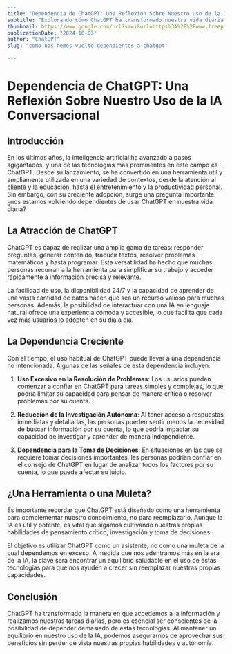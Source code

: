 ```yaml
---
title: "Dependencia de ChatGPT: Una Reflexión Sobre Nuestro Uso de la IA Conversacional"
subtitle: "Explorando cómo ChatGPT ha transformado nuestra vida diaria y si estamos desarrollando dependencia de su uso"
thumbnail: https://www.google.com/url?sa=i&url=https%3A%2F%2Fwww.freepik.com%2Fpremium-psd%2Fmodern-youtube-thumbnail-design_40794277.htm&psig=AOvVaw1l-hptC7js0cAJJlhsNzOK&ust=1728061577574000&source=images&cd=vfe&opi=89978449&ved=0CBQQjRxqFwoTCLi30ZfZ8ogDFQAAAAAdAAAAABAE
publicationDate: "2024-10-03"
author: "ChatGPT"
slug: "como-nos-hemos-vuelto-dependientes-a-chatgpt"

---
```


# Dependencia de ChatGPT: Una Reflexión Sobre Nuestro Uso de la IA Conversacional

## Introducción

En los últimos años, la inteligencia artificial ha avanzado a pasos agigantados, y una de las tecnologías más prominentes en este campo es ChatGPT. Desde su lanzamiento, se ha convertido en una herramienta útil y ampliamente utilizada en una variedad de contextos, desde la atención al cliente y la educación, hasta el entretenimiento y la productividad personal. Sin embargo, con su creciente adopción, surge una pregunta importante: ¿nos estamos volviendo dependientes de usar ChatGPT en nuestra vida diaria?

## La Atracción de ChatGPT

ChatGPT es capaz de realizar una amplia gama de tareas: responder preguntas, generar contenido, traducir textos, resolver problemas matemáticos y hasta programar. Esta versatilidad ha hecho que muchas personas recurran a la herramienta para simplificar su trabajo y acceder rápidamente a información precisa y relevante.

La facilidad de uso, la disponibilidad 24/7 y la capacidad de aprender de una vasta cantidad de datos hacen que sea un recurso valioso para muchas personas. Además, la posibilidad de interactuar con una IA en lenguaje natural ofrece una experiencia cómoda y accesible, lo que facilita que cada vez más usuarios lo adopten en su día a día.

## La Dependencia Creciente

Con el tiempo, el uso habitual de ChatGPT puede llevar a una dependencia no intencionada. Algunas de las señales de esta dependencia incluyen:

1. **Uso Excesivo en la Resolución de Problemas**: Los usuarios pueden comenzar a confiar en ChatGPT para tareas simples y complejas, lo que podría limitar su capacidad para pensar de manera crítica o resolver problemas por su cuenta.

2. **Reducción de la Investigación Autónoma**: Al tener acceso a respuestas inmediatas y detalladas, las personas pueden sentir menos la necesidad de buscar información por su cuenta, lo que podría impactar su capacidad de investigar y aprender de manera independiente.

3. **Dependencia para la Toma de Decisiones**: En situaciones en las que se requiere tomar decisiones importantes, las personas podrían confiar en el consejo de ChatGPT en lugar de analizar todos los factores por su cuenta, lo que puede afectar su juicio.

## ¿Una Herramienta o una Muleta?

Es importante recordar que ChatGPT está diseñado como una herramienta para complementar nuestro conocimiento, no para reemplazarlo. Aunque la IA es útil y potente, es vital que sigamos cultivando nuestras propias habilidades de pensamiento crítico, investigación y toma de decisiones.

El objetivo es utilizar ChatGPT como un asistente, no como una muleta de la cual dependemos en exceso. A medida que nos adentramos más en la era de la IA, la clave será encontrar un equilibrio saludable en el uso de estas tecnologías para que nos ayuden a crecer sin reemplazar nuestras propias capacidades.

## Conclusión

ChatGPT ha transformado la manera en que accedemos a la información y realizamos nuestras tareas diarias, pero es esencial ser conscientes de la posibilidad de depender demasiado de estas tecnologías. Al mantener un equilibrio en nuestro uso de la IA, podemos asegurarnos de aprovechar sus beneficios sin perder de vista nuestras propias habilidades y autonomía.

